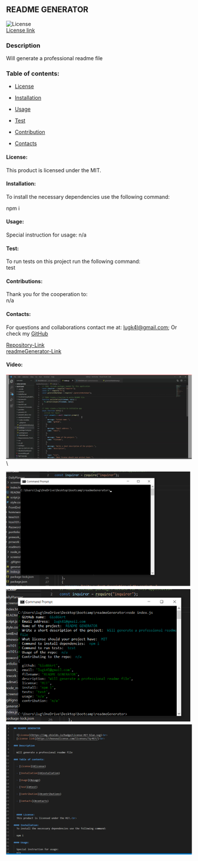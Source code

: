 ## README GENERATOR

![License](https://img.shields.io/badge/License-MIT-blue.svg)<br>
[License link](https://choosealicense.com/licenses/?q=MIT/)<br>

### Description

Will generate a professional readme file

### Table of contents:

- [License](#license)

- [Installation](#installation)

- [Usage](#usage)

- [Test](#test)

- [Contribution](#contributions)

- [Contacts](#contacts)

#### License:

This product is licensed under the MIT.<br>

#### Installation:

To install the necessary dependencies use the following command:

npm i

#### Usage:

Special instruction for usage:
n/a

#### Test:

To run tests on this project run the following command: <br>
test

#### Contributions:

Thank you for the cooperation to:<br>
n/a

#### Contacts:

For questions and collaborations contact me at: [lugk4l@gmail.com](mailto:lugk4l@gmail.com);
Or check my [GitHub](https://github.com/Gio86krt)

[Repository-Link](https://github.com/Gio86krt/readmeGenerator)\
[readmeGenerator-Link](https://gio86krt.github.io/readmeGenerator/)

#### Video:

[![video](/screenshots/video.png)](https://drive.google.com/file/d/1Co0qC__Fa5pyptFdMLf-6IJk8mDoLket/view)\

![Screenshot1](/screenshots/first.png)
![Screenshot2](/screenshots/second.png)
![Screenshot3](/screenshots/third.png)
